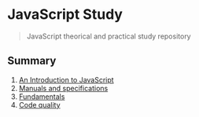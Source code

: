 # JavaScript Study

> JavaScript theorical and practical study repository

## Summary

1. [An Introduction to JavaScript](./introduction-javascript.md)
2. [Manuals and specifications](./manuals-specifications.md)
3. [Fundamentals](./fundamentals/README.md)
4. [Code quality](./code-quality/README.md)
